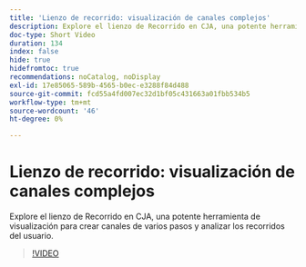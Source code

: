 ```yaml
---
title: 'Lienzo de recorrido: visualización de canales complejos'
description: Explore el lienzo de Recorrido en CJA, una potente herramienta de visualización para crear canales de varios pasos y analizar los recorridos del usuario.
doc-type: Short Video
duration: 134
index: false
hide: true
hidefromtoc: true
recommendations: noCatalog, noDisplay
exl-id: 17e85065-589b-4565-b0ec-e3288f84d488
source-git-commit: fcd55a4fd007ec32d1bf05c431663a01fbb534b5
workflow-type: tm+mt
source-wordcount: '46'
ht-degree: 0%

---
```


# Lienzo de recorrido: visualización de canales complejos

Explore el lienzo de Recorrido en CJA, una potente herramienta de visualización para crear canales de varios pasos y analizar los recorridos del usuario.

<!-- 72_S103_3442450_134_journey-canvas-visualizing-complex-funnels -->
>[!VIDEO](https://video.tv.adobe.com/v/3458364/?learn=on&enablevpops=true)

